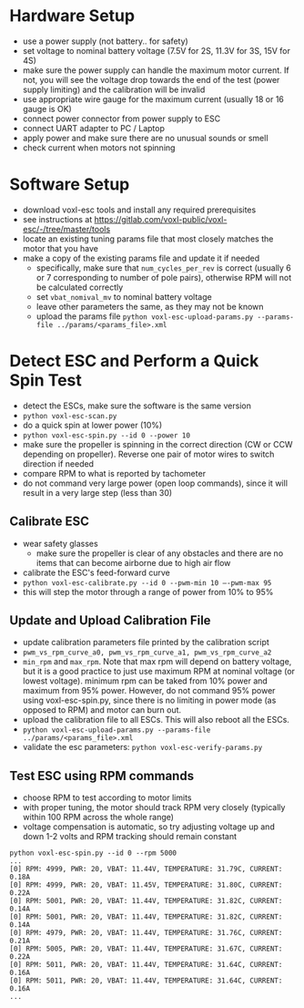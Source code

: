 # Hardware Setup
- use a power supply (not battery.. for safety)
- set voltage to nominal battery voltage (7.5V for 2S, 11.3V for 3S, 15V for 4S)
- make sure the power supply can handle the maximum motor current. If not, you will see the voltage drop towards the end of the test (power supply limiting) and the calibration will be invalid
- use appropriate wire gauge for the maximum current (usually 18 or 16 gauge is OK)
- connect power connector from power supply to ESC
- connect UART adapter to PC / Laptop
- apply power and make sure there are no unusual sounds or smell
- check current when motors not spinning

# Software Setup
- download voxl-esc tools and install any required prerequisites
 - see instructions at https://gitlab.com/voxl-public/voxl-esc/-/tree/master/tools
- locate an existing tuning params file that most closely matches the motor that you have
- make a copy of the existing params file and update it if needed
    - specifically, make sure that ```num_cycles_per_rev``` is correct (usually 6 or 7 corresponding to number of pole pairs), otherwise RPM will not be calculated correctly
    - set ```vbat_nomival_mv``` to nominal battery voltage
    - leave other parameters the same, as they may not be known
    - upload the params file ```python voxl-esc-upload-params.py --params-file ../params/<params_file>.xml```

# Detect ESC and Perform a Quick Spin Test
- detect the ESCs, make sure the software is the same version
 - ```python voxl-esc-scan.py```
- do a quick spin at lower power (10%)
 - ```python voxl-esc-spin.py --id 0 --power 10```
 - make sure the propeller is spinning in the correct direction (CW or CCW depending on propeller). Reverse one pair of motor wires to switch direction if needed
 - compare RPM to what is reported by tachometer
 - do not command very large power (open loop commands), since it will result in a very large step (less than 30)

## Calibrate ESC
- wear safety glasses
  - make sure the propeller is clear of any obstacles and there are no items that can become airborne due to high air flow
- calibrate the ESC's feed-forward curve
 - ```python voxl-esc-calibrate.py --id 0 --pwm-min 10 —-pwm-max 95```
  - this will step the motor through a range of power from 10% to 95%


## Update and Upload Calibration File
- update calibration parameters file printed by the calibration script
 - ```pwm_vs_rpm_curve_a0, pwm_vs_rpm_curve_a1, pwm_vs_rpm_curve_a2```
 - ```min_rpm``` and ```max_rpm```. Note that max rpm will depend on battery voltage, but it is a good practice to just use maximum RPM at nominal voltage (or lowest voltage). minimum rpm can be taked from 10% power and maximum from 95% power. However, do not command 95% power using voxl-esc-spin.py, since there is no limiting in power mode (as opposed to RPM) and motor can burn out.
- upload the calibration file to all ESCs. This will also reboot all the ESCs.
 - ```python voxl-esc-upload-params.py --params-file ../params/<params_file>.xml```
- validate the esc parameters: ```python voxl-esc-verify-params.py```

## Test ESC using RPM commands
- choose RPM to test according to motor limits
- with proper tuning, the motor should track RPM very closely (typically within 100 RPM across the whole range)
- voltage compensation is automatic, so try adjusting voltage up and down 1-2 volts and RPM tracking should remain constant
```
python voxl-esc-spin.py --id 0 --rpm 5000
...
[0] RPM: 4999, PWR: 20, VBAT: 11.44V, TEMPERATURE: 31.79C, CURRENT: 0.18A
[0] RPM: 4999, PWR: 20, VBAT: 11.45V, TEMPERATURE: 31.80C, CURRENT: 0.22A
[0] RPM: 5001, PWR: 20, VBAT: 11.44V, TEMPERATURE: 31.82C, CURRENT: 0.14A
[0] RPM: 5001, PWR: 20, VBAT: 11.44V, TEMPERATURE: 31.82C, CURRENT: 0.14A
[0] RPM: 4979, PWR: 20, VBAT: 11.44V, TEMPERATURE: 31.76C, CURRENT: 0.21A
[0] RPM: 5005, PWR: 20, VBAT: 11.44V, TEMPERATURE: 31.67C, CURRENT: 0.22A
[0] RPM: 5011, PWR: 20, VBAT: 11.44V, TEMPERATURE: 31.64C, CURRENT: 0.16A
[0] RPM: 5011, PWR: 20, VBAT: 11.44V, TEMPERATURE: 31.64C, CURRENT: 0.16A
...
```
